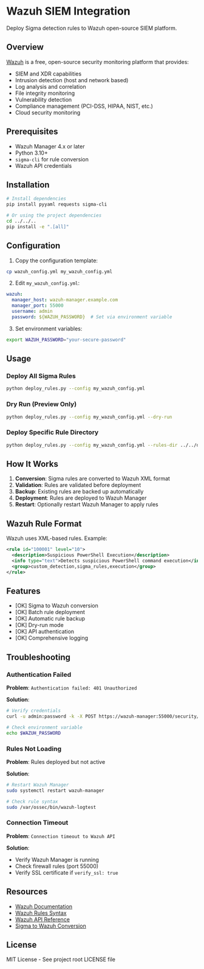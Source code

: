 # Wazuh SIEM Integration

Deploy Sigma detection rules to Wazuh open-source SIEM platform.

## Overview

[Wazuh](https://wazuh.com/) is a free, open-source security monitoring platform that provides:
- SIEM and XDR capabilities
- Intrusion detection (host and network based)
- Log analysis and correlation
- File integrity monitoring
- Vulnerability detection
- Compliance management (PCI-DSS, HIPAA, NIST, etc.)
- Cloud security monitoring

## Prerequisites

- Wazuh Manager 4.x or later
- Python 3.10+
- `sigma-cli` for rule conversion
- Wazuh API credentials

## Installation

```bash
# Install dependencies
pip install pyyaml requests sigma-cli

# Or using the project dependencies
cd ../../..
pip install -e ".[all]"
```

## Configuration

1. Copy the configuration template:
```bash
cp wazuh_config.yml my_wazuh_config.yml
```

2. Edit `my_wazuh_config.yml`:
```yaml
wazuh:
  manager_host: wazuh-manager.example.com
  manager_port: 55000
  username: admin
  password: ${WAZUH_PASSWORD}  # Set via environment variable
```

3. Set environment variables:
```bash
export WAZUH_PASSWORD="your-secure-password"
```

## Usage

### Deploy All Sigma Rules

```bash
python deploy_rules.py --config my_wazuh_config.yml
```

### Dry Run (Preview Only)

```bash
python deploy_rules.py --config my_wazuh_config.yml --dry-run
```

### Deploy Specific Rule Directory

```bash
python deploy_rules.py --config my_wazuh_config.yml --rules-dir ../../detection-rules/sigma/execution
```

## How It Works

1. **Conversion**: Sigma rules are converted to Wazuh XML format
2. **Validation**: Rules are validated before deployment
3. **Backup**: Existing rules are backed up automatically
4. **Deployment**: Rules are deployed to Wazuh Manager
5. **Restart**: Optionally restart Wazuh Manager to apply rules

## Wazuh Rule Format

Wazuh uses XML-based rules. Example:

```xml
<rule id="100001" level="10">
  <description>Suspicious PowerShell Execution</description>
  <info type="text">Detects suspicious PowerShell command execution</info>
  <group>custom_detection,sigma_rules,execution</group>
</rule>
```

## Features

- [OK] Sigma to Wazuh conversion
- [OK] Batch rule deployment
- [OK] Automatic rule backup
- [OK] Dry-run mode
- [OK] API authentication
- [OK] Comprehensive logging

## Troubleshooting

### Authentication Failed

**Problem**: `Authentication failed: 401 Unauthorized`

**Solution**:
```bash
# Verify credentials
curl -u admin:password -k -X POST https://wazuh-manager:55000/security/user/authenticate

# Check environment variable
echo $WAZUH_PASSWORD
```

### Rules Not Loading

**Problem**: Rules deployed but not active

**Solution**:
```bash
# Restart Wazuh Manager
sudo systemctl restart wazuh-manager

# Check rule syntax
sudo /var/ossec/bin/wazuh-logtest
```

### Connection Timeout

**Problem**: `Connection timeout to Wazuh API`

**Solution**:
- Verify Wazuh Manager is running
- Check firewall rules (port 55000)
- Verify SSL certificate if `verify_ssl: true`

## Resources

- [Wazuh Documentation](https://documentation.wazuh.com/)
- [Wazuh Rules Syntax](https://documentation.wazuh.com/current/user-manual/ruleset/rules-classification.html)
- [Wazuh API Reference](https://documentation.wazuh.com/current/user-manual/api/reference.html)
- [Sigma to Wazuh Conversion](https://github.com/SigmaHQ/sigma)

## License

MIT License - See project root LICENSE file
